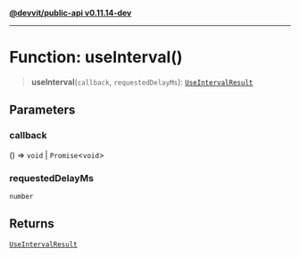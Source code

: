 [**@devvit/public-api v0.11.14-dev**](../README.md)

---

# Function: useInterval()

> **useInterval**(`callback`, `requestedDelayMs`): [`UseIntervalResult`](../type-aliases/UseIntervalResult.md)

## Parameters

### callback

() => `void` \| `Promise`\<`void`\>

### requestedDelayMs

`number`

## Returns

[`UseIntervalResult`](../type-aliases/UseIntervalResult.md)
